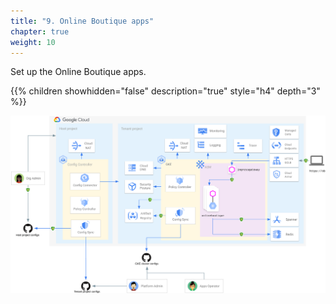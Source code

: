 ```yaml
---
title: "9. Online Boutique apps"
chapter: true
weight: 10
---
```

Set up the Online Boutique apps.

{{% children showhidden="false" description="true" style="h4" depth="3" %}}

![Online Boutique overview](/images/onlineboutique-overview.png?width=50pc)